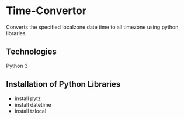 # Time-Convertor
Converts the specified localzone date time to all timezone using python libraries

## Technologies
Python 3

## Installation of Python Libraries
* install pytz
* install datetime
* install tzlocal
